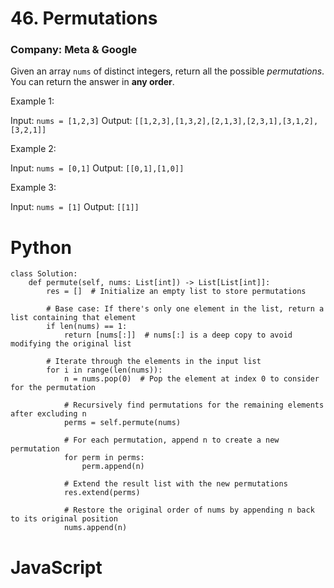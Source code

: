 # 46. Permutations
### Company: Meta & Google

Given an array `nums` of distinct integers, return all the possible *permutations*. You can return the answer in **any order**.

 

Example 1:

Input: `nums = [1,2,3]`
Output: `[[1,2,3],[1,3,2],[2,1,3],[2,3,1],[3,1,2],[3,2,1]]`

Example 2:

Input: `nums = [0,1]`
Output: `[[0,1],[1,0]]`

Example 3:

Input: `nums = [1]`
Output: `[[1]]`

# Python
```
class Solution:
    def permute(self, nums: List[int]) -> List[List[int]]:
        res = []  # Initialize an empty list to store permutations

        # Base case: If there's only one element in the list, return a list containing that element
        if len(nums) == 1:
            return [nums[:]]  # nums[:] is a deep copy to avoid modifying the original list

        # Iterate through the elements in the input list
        for i in range(len(nums)):
            n = nums.pop(0)  # Pop the element at index 0 to consider for the permutation

            # Recursively find permutations for the remaining elements after excluding n
            perms = self.permute(nums)

            # For each permutation, append n to create a new permutation
            for perm in perms:
                perm.append(n)

            # Extend the result list with the new permutations
            res.extend(perms)

            # Restore the original order of nums by appending n back to its original position
            nums.append(n) 
```

# JavaScript
```
```